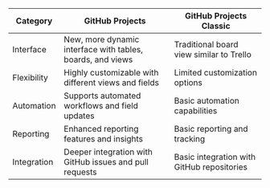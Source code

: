 

| Category    | GitHub Projects                                            | GitHub Projects Classic                    |
| ----------- | ---------------------------------------------------------- | ------------------------------------------ |
| Interface   | New, more dynamic interface with tables, boards, and views | Traditional board view similar to Trello   |
| Flexibility | Highly customizable with different views and fields        | Limited customization options              |
| Automation  | Supports automated workflows and field updates             | Basic automation capabilities              |
| Reporting   | Enhanced reporting features and insights                   | Basic reporting and tracking               |
| Integration | Deeper integration with GitHub issues and pull requests    | Basic integration with GitHub repositories |
